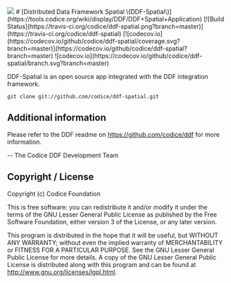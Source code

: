 <!--
/*
 * Copyright (c) Codice Foundation
 *
 * This is free software: you can redistribute it and/or modify it under the terms of the GNU Lesser General Public License as published by the Free Software Foundation, either
 * version 3 of the License, or any later version. 
 *
 * This program is distributed in the hope that it will be useful, but WITHOUT ANY WARRANTY; without even the implied warranty of MERCHANTABILITY or FITNESS FOR A PARTICULAR PURPOSE.
 * See the GNU Lesser General Public License for more details. A copy of the GNU Lesser General Public License is distributed along with this program and can be found at
 * <http://www.gnu.org/licenses/lgpl.html>.
 */
-->
<img src="https://tools.codice.org/wiki/download/attachments/3047458/ddf.jpg"/>
# [Distributed Data Framework Spatial \(DDF-Spatial\)](https://tools.codice.org/wiki/display/DDF/DDF+Spatial+Application)
[![Build Status](https://travis-ci.org/codice/ddf-spatial.png?branch=master)](https://travis-ci.org/codice/ddf-spatial)
[![codecov.io](https://codecov.io/github/codice/ddf-spatial/coverage.svg?branch=master)](https://codecov.io/github/codice/ddf-spatial?branch=master)
![codecov.io](https://codecov.io/github/codice/ddf-spatial/branch.svg?branch=master)



DDF-Spatial is an open source app integrated with the DDF integration framework. 
 
```
git clone git://github.com/codice/ddf-spatial.git
```

## Additional information
Please refer to the DDF readme on https://github.com/codice/ddf for more information.

-- The Codice DDF Development Team

## Copyright / License
Copyright (c) Codice Foundation
 
This is free software: you can redistribute it and/or modify it under the terms of the GNU Lesser General Public License 
as published by the Free Software Foundation, either version 3 of the License, or any later version. 
 
This program is distributed in the hope that it will be useful, but WITHOUT ANY WARRANTY; without even the implied warranty of MERCHANTABILITY or FITNESS FOR A PARTICULAR PURPOSE.
See the GNU Lesser General Public License for more details. A copy of the GNU Lesser General Public License is distributed along with this program and can be found at
<http://www.gnu.org/licenses/lgpl.html>.
 
